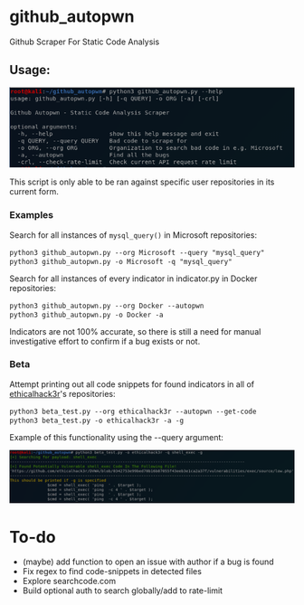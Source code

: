 # github_autopwn
Github Scraper For Static Code Analysis

## Usage:

![screenshot](/images/autopwn.PNG)

This script is only able to be ran against specific user repositories in its current form. 

### Examples

Search for all instances of `mysql_query()` in Microsoft repositories:
```
python3 github_autopwn.py --org Microsoft --query "mysql_query"
python3 github_autopwn.py -o Microsoft -q "mysql_query"
```

Search for all instances of every indicator in indicator.py in Docker repositories:
```
python3 github_autopwn.py --org Docker --autopwn
python3 github_autopwn.py -o Docker -a
```

Indicators are not 100% accurate, so there is still a need for manual investigative effort to confirm if a bug exists or not. 

### Beta

Attempt printing out all code snippets for found indicators in all of [ethicalhack3r](https://github.com/ethicalhack3r)'s repositories:
```
python3 beta_test.py --org ethicalhack3r --autopwn --get-code
python3 beta_test.py -o ethicalhack3r -a -g
```

Example of this functionality using the --query argument:

![screenshot](/images/autopwn2.PNG)

# To-do
- (maybe) add function to open an issue with author if a bug is found
- Fix regex to find code-snippets in detected files
- Explore searchcode.com
- Build optional auth to search globally/add to rate-limit
